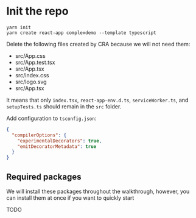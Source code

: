 # Init the repo

    yarn init
    yarn create react-app complexdemo --template typescript

Delete the following files created by CRA because we will not need them:

- src/App.css
- src/App.test.tsx
- src/App.tsx
- src/index.css
- src/logo.svg
- src/App.tsx

It means that only `index.tsx`, `react-app-env.d.ts`, `serviceWorker.ts`, and `setupTests.ts` should remain in the `src` folder.

Add configuration to `tsconfig.json`:

```json
{
  "compilerOptions": {
    "experimentalDecorators": true,
    "emitDecoratorMetadata": true
  }
}
```

## Required packages

We will install these packages throughout the walkthrough, however, you can install them at once if you want to quickly start

TODO
